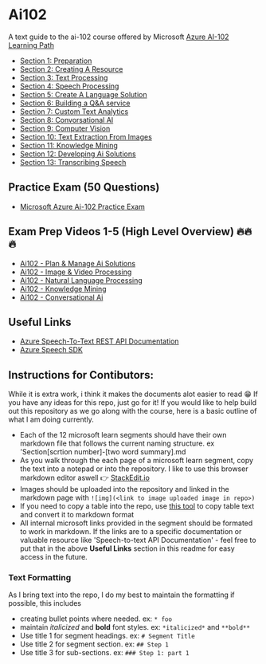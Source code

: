 # Ai102
A text guide to the ai-102 course offered by Microsoft
[Azure AI-102 Learning Path](https://learn.microsoft.com/en-us/certifications/azure-ai-engineer/)

* [Section 1: Preparation](https://learn.microsoft.com/en-us/training/paths/prepare-for-ai-engineering/)
* [Section 2: Creating A Resource](https://learn.microsoft.com/en-us/training/paths/provision-manage-azure-cognitive-services/)
* [Section 3: Text Processing](https://learn.microsoft.com/en-us/training/paths/process-translate-text-azure-cognitive-services/)
* [Section 4: Speech Processing](https://learn.microsoft.com/en-us/training/paths/process-translate-speech-azure-cognitive-speech-services/)
* [Section 5: Create A Language Solution](https://learn.microsoft.com/en-us/training/paths/create-language-solution-azure-cognitive-services/)
* [Section 6: Building a Q&A service](https://learn.microsoft.com/en-us/training/paths/build-qna-solution/)
* [Section 7: Custom Text Analytics](https://learn.microsoft.com/en-us/training/paths/build-custom-text-analytics/)
* [Section 8: Convorsational AI](https://learn.microsoft.com/en-us/training/paths/create-conversational-ai-solutions/)
* [Section 9: Computer Vision](https://learn.microsoft.com/en-us/training/paths/create-computer-vision-solutions-azure-cognitive-services/)
* [Section 10: Text Extraction From Images](https://learn.microsoft.com/en-us/training/paths/extract-text-from-images-documents/)
* [Section 11: Knowledge Mining](https://learn.microsoft.com/en-us/training/paths/implement-knowledge-mining-azure-cognitive-search/)
* [Section 12: Developing Ai Solutions](https://learn.microsoft.com/en-us/training/paths/develop-ai-solutions-azure-openai/)
* [Section 13: Transcribing Speech](https://learn.microsoft.com/en-us/training/modules/transcribe-speech-input-text/7-exercise-speech-app)

## Practice Exam (50 Questions)
* [Microsoft Azure Ai-102 Practice Exam](https://learn.microsoft.com/en-us/credentials/certifications/exams/ai-102/practice/assessment?assessment-type=practice&assessmentId=61)

## Exam Prep Videos 1-5 (High Level Overview) 🔥🔥🔥
* [Ai102 - Plan & Manage Ai Solutions](https://learn.microsoft.com/en-us/shows/exam-readiness-zone/preparing-for-ai-102-plan-and-manage-an-azure-ai-solution-1-of-5)
* [Ai102 - Image & Video Processing](https://learn.microsoft.com/en-us/shows/exam-readiness-zone/preparing-for-ai-102-implement-image-and-video-processing-solutions-2-of-5)
* [Ai102 - Natural Language Processing](https://learn.microsoft.com/en-us/shows/exam-readiness-zone/preparing-for-ai-102-implement-natural-language-processing-solutions-3-of-5)
* [Ai102 - Knowledge Mining](https://learn.microsoft.com/en-us/shows/exam-readiness-zone/preparing-for-ai-102-implement-knowledge-mining-solutions-4-of-5)
* [Ai102 - Conversational Ai](https://learn.microsoft.com/en-us/shows/exam-readiness-zone/preparing-for-ai-102-implement-conversational-ai-solutions-5-of-5)

## Useful Links
* [Azure Speech-To-Text REST API Documentation](https://learn.microsoft.com/en-us/azure/ai-services/speech-service/rest-speech-to-text)
* [Azure Speech SDK](https://learn.microsoft.com/en-us/dotnet/api/microsoft.cognitiveservices.speech.speechsynthesisoutputformat?view=azure-dotnet)

## Instructions for Contibutors:
 While it is extra work, i think it makes the documents alot easier to read 😁 If you have any ideas for this repo, just go for it! 
 If you would like to help build out this repository as we go along with the course, here is a basic outline of what I am doing currently.

* Each of the 12 microsoft learn segments should have their own markdown file that follows the current naming structure. ex 'Section[scrtion number]-[two word summary].md
* As you walk through the each page of a microsoft learn segment, copy the text into a notepad or into the repository. I like to use this browser markdown editor aswell 👉 [StackEdit.io](https://stackedit.io/)
* Images should be uploaded into the repository and linked in the markdown page with ```![img](<link to image uploaded image in repo>)```
* If you need to copy a table into the repo, use [this tool](https://www.tablesgenerator.com/markdown_tables) to copy table text and convert it to markdown format
* All internal microsoft links provided in the segment should be formated to work in markdown. If the links are to a specific documentation or valuable resource like 'Speech-to-text API Documentation' - feel free to put that in the above **Useful Links** section in this readme for easy access in the future.

### Text Formatting
As I bring text into the repo, I do my best to maintain the formatting if possible, this includes
* creating bullet points where needed. ex:  ```* foo```
* maintain *italicized* and **bold** font styles. ex: ```*italicized*``` and ```**bold**```
* Use title 1 for segment headings. ex: ```# Segment Title```
* Use title 2 for segment section. ex: ```## Step 1```
* Use title 3 for sub-sections. ex: ```### Step 1: part 1```

